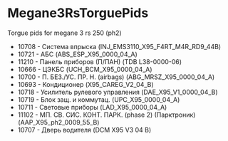 # Megane3RsTorguePids
Torgue pids for megane 3 rs 250 (ph2)

* 10708 - Система впрыска (INJ_EMS3110_X95_F4RT_M4R_RD9_44B)
* 10721 - АБС (ABS_ESP_X95_0000_04_A)
* 11210 - Панель приборов (П/ПАН) (TDB L38-0000-06)
* 10666 - ЦЭКБС (UCH_BCM_X95_0000_04_A)
* 10700 - П. БЕЗ./УС. ПР. Н. (airbags) (ABG_MRSZ_X95_0000_04_A)
* 10693 - Кондиционер (X95_CAREG_V2_04_B)
* 10718 - Усилитель рулевого управления (DAE_X95_V1_0000_04_B)
* 10719 - Блок защ. и коммутац. (UPC_X95_0000_04_A)
* 10711 - Световые приборы (LAD_X95_0000_04_A)
* 11102 - МП. СВ. СИС. КОНТ. ПАРК. (phase 2) (Парктроник) (AAP_X95_ph2_0009_55_B)
* 10707 - Дверь водителя (DCM X95 V3 04 B)
